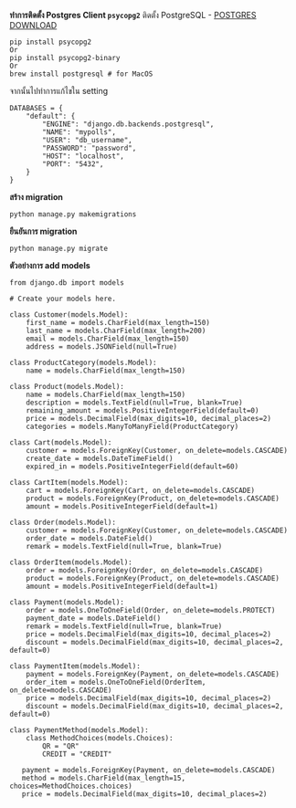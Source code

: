 
**ทำการติดตั้ง Postgres Client  `psycopg2`**
ติดตั้ง PostgreSQL - [POSTGRES DOWNLOAD](https://www.postgresql.org/download/)

    pip install psycopg2
    Or
    pip install psycopg2-binary
    Or
    brew install postgresql # for MacOS
จากนั้นไปทำการแก้ไขใน setting

    DATABASES = {
        "default": {
            "ENGINE": "django.db.backends.postgresql",
            "NAME": "mypolls",
            "USER": "db_username",
            "PASSWORD": "password",
            "HOST": "localhost",
            "PORT": "5432",
        }
    }

 **สร้าง migration**

    python manage.py makemigrations

**ยืนยันการ migration**

    python manage.py migrate

**ตัวอย่างการ add models**

    from django.db import models
    
    # Create your models here.
    
    class Customer(models.Model):
        first_name = models.CharField(max_length=150)
        last_name = models.CharField(max_length=200)
        email = models.CharField(max_length=150)
        address = models.JSONField(null=True)
    
    class ProductCategory(models.Model):
        name = models.CharField(max_length=150)
    
    class Product(models.Model):
        name = models.CharField(max_length=150)
        description = models.TextField(null=True, blank=True)
        remaining_amount = models.PositiveIntegerField(default=0)
        price = models.DecimalField(max_digits=10, decimal_places=2)
        categories = models.ManyToManyField(ProductCategory)
    
    class Cart(models.Model):
        customer = models.ForeignKey(Customer, on_delete=models.CASCADE)
        create_date = models.DateTimeField()
        expired_in = models.PositiveIntegerField(default=60)
        
    class CartItem(models.Model):
        cart = models.ForeignKey(Cart, on_delete=models.CASCADE)
        product = models.ForeignKey(Product, on_delete=models.CASCADE)
        amount = models.PositiveIntegerField(default=1)
        
    class Order(models.Model):
        customer = models.ForeignKey(Customer, on_delete=models.CASCADE)
        order_date = models.DateField()
        remark = models.TextField(null=True, blank=True)
    
    class OrderItem(models.Model):
        order = models.ForeignKey(Order, on_delete=models.CASCADE)
        product = models.ForeignKey(Product, on_delete=models.CASCADE)
        amount = models.PositiveIntegerField(default=1)
        
    class Payment(models.Model):
        order = models.OneToOneField(Order, on_delete=models.PROTECT)
        payment_date = models.DateField()
        remark = models.TextField(null=True, blank=True)
        price = models.DecimalField(max_digits=10, decimal_places=2)
        discount = models.DecimalField(max_digits=10, decimal_places=2, default=0)
    
    class PaymentItem(models.Model):
        payment = models.ForeignKey(Payment, on_delete=models.CASCADE)
        order_item = models.OneToOneField(OrderItem, on_delete=models.CASCADE)
        price = models.DecimalField(max_digits=10, decimal_places=2)
        discount = models.DecimalField(max_digits=10, decimal_places=2, default=0)
        
    class PaymentMethod(models.Model):
        class MethodChoices(models.Choices):
            QR = "QR"
            CREDIT = "CREDIT"
        
       payment = models.ForeignKey(Payment, on_delete=models.CASCADE)
       method = models.CharField(max_length=15, choices=MethodChoices.choices)
       price = models.DecimalField(max_digits=10, decimal_places=2)

